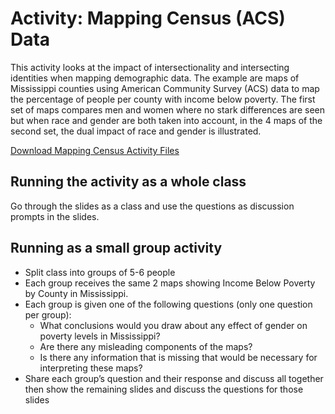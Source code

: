 # Activity: Mapping Census (ACS) Data
This activity looks at the impact of intersectionality and intersecting identities when mapping demographic data. The example are maps of Mississippi counties using American Community Survey (ACS) data to map the percentage of people per county with income below poverty. The first set of maps compares men and women where no stark differences are seen but when race and gender are both taken into account, in the 4 maps of the second set, the dual impact of race and gender is illustrated.

[Download Mapping Census Activity Files](Mapping%20Census%20(ACS)%20Data/MappingCensusActivity_AllFiles.zip)

## Running the activity as a whole class
Go through the slides as a class and use the questions as discussion prompts in the slides.

## Running as a small group activity 
* Split class into groups of 5-6 people
* Each group receives the same 2 maps showing Income Below Poverty by County in Mississippi. 
* Each group is given one of the following questions (only one question per group):
    * What conclusions would you draw about any effect of gender on poverty levels in Mississippi?
    * Are there any misleading components of the maps?
    * Is there any information that is missing that would be necessary for interpreting these maps?
* Share each group’s question and their response and discuss all together then show the remaining slides and discuss the questions for those slides
